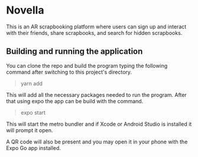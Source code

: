 # Novella

This is an AR scrapbooking platform where users can sign up and interact with their friends, share scrapbooks, and search for hidden scrapbooks.

## Building and running the application

You can clone the repo and build the program typing the following command after switching to this project's directory.

> yarn add

This will add all the necessary packages needed to run the program. After that using expo the app can be build with the command.

> expo start

This will start the metro bundler and if Xcode or Android Studio is installed it will prompt it open.

A QR code will also be present and you may open it in your phone with the Expo Go app installed.
